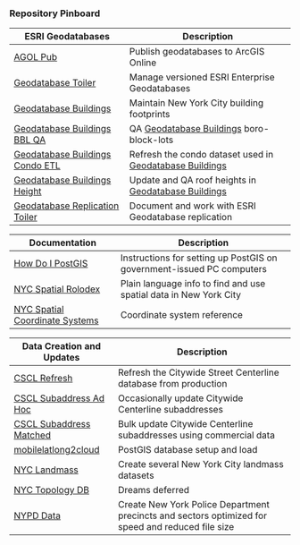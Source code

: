 ### Repository Pinboard

| ESRI Geodatabases | Description | 
|----|----|
| [AGOL Pub](https://github.com/mattyschell/agol-pub) | Publish geodatabases to ArcGIS Online |
| [Geodatabase Toiler](https://github.com/mattyschell/geodatabase-toiler) |  Manage versioned ESRI Enterprise Geodatabases |
| [Geodatabase Buildings](https://github.com/mattyschell/geodatabase-buildings) | Maintain New York City building footprints |
| [Geodatabase Buildings BBL QA](https://github.com/mattyschell/geodatabase-buildings-bbl-qa) | QA [Geodatabase Buildings](https://github.com/mattyschell/geodatabase-buildings) boro-block-lots |
| [Geodatabase Buildings Condo ETL](https://github.com/mattyschell/geodatabase-buildings-condoetl) | Refresh the condo dataset used in [Geodatabase Buildings](https://github.com/mattyschell/geodatabase-buildings)  |
| [Geodatabase Buildings Height](https://github.com/mattyschell/geodatabase-buildings-height) | Update and QA roof heights in [Geodatabase Buildings](https://github.com/mattyschell/geodatabase-buildings)  |
| [Geodatabase Replication Toiler](https://github.com/mattyschell/geodatabase-replication-toiler) | Document and work with ESRI Geodatabase replication  |

| Documentation | Description | 
|----|----|
| [How Do I PostGIS](https://github.com/mattyschell/howdoipostgis) | Instructions for setting up PostGIS on government-issued PC computers |
| [NYC Spatial Rolodex](https://github.com/mattyschell/nyc-spatial-rolodex) |  Plain language info to find and use spatial data in New York City |
| [NYC Spatial Coordinate Systems](https://github.com/mattyschell/nyc-spatial-coordinate-systems) | Coordinate system reference |


| Data Creation and Updates | Description | 
|----|----|
| [CSCL Refresh](https://github.com/mattyschell/cscl-refresh) | Refresh the Citywide Street Centerline database from production  |
| [CSCL Subaddress Ad Hoc](https://github.com/mattyschell/cscl-subaddress-adhoc) | Occasionally update Citywide Centerline subaddresses |
| [CSCL Subaddress Matched](https://github.com/mattyschell/cscl-subaddress-matched) | Bulk update Citywide Centerline subaddresses using commercial data |
| [mobilelatlong2cloud](https://github.com/mattyschell/mobilelatlong2cloud) | PostGIS database setup and load |
| [NYC Landmass](https://github.com/mattyschell/NYC_Landmass) | Create several New York City landmass datasets |
| [NYC Topology DB](https://github.com/mattyschell/nyc-topology-db) | Dreams deferred |
| [NYPD Data](https://github.com/mattyschell/nypd-data) | Create New York Police Department precincts and sectors optimized for speed and reduced file size |



<!--
**mattyschell/mattyschell** is a ✨ _special_ ✨ repository because its `README.md` (this file) appears on your GitHub profile.
-->
